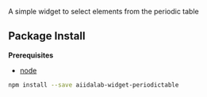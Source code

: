 A simple widget to select elements from the periodic table

Package Install
---------------

**Prerequisites**
- [node](http://nodejs.org/)

```bash
npm install --save aiidalab-widget-periodictable
```

